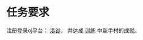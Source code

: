 # 任务要求
注册登录oj平台：
<a href="https://www.luogu.org/">洛谷</a>，
并达成
<a href="https://www.luogu.org/training/mainpage">训练</a>
中新手村的成就。
